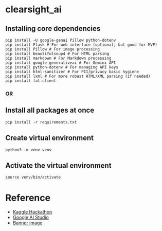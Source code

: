 # clearsight_ai

## Installing core dependencies
```
pip install -U google-genai Pillow python-dotenv
pip install Flask # For web interface (optional, but good for MVP)
pip install Pillow # For image processing
pip install beautifulsoup4 # For HTML parsing
pip install markdown # For Markdown processing
pip install google-generativeai # For Gemini API
pip install python-dotenv # For managing API keys
pip install html-sanitizer # For PII/privacy basic hygiene
pip install lxml # For more robust HTML/XML parsing (if needed)
pip install fal-client
```
### OR 

## Install all packages at once
```
pip install -r requirements.txt
```

## Create virtual environment
```
python3 -m venv venv
```

## Activate the virtual environment
```
source venv/bin/activate
```



# Reference
- [Kaggle Hackathon](https://www.kaggle.com/competitions/banana)
- [Google AI Studio](https://aistudio.google.com/prompts/new_chat?model=gemini-2.5-flash-preview-image)
- [Banner image](https://share.google/images/tNDGrbYm99latoBoT)

